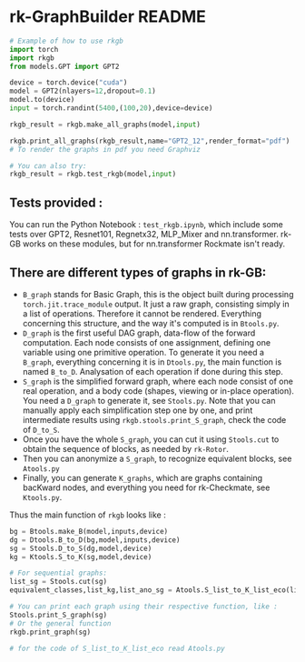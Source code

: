 # rk-GraphBuilder README

```python
# Example of how to use rkgb
import torch
import rkgb
from models.GPT import GPT2

device = torch.device("cuda")
model = GPT2(nlayers=12,dropout=0.1)
model.to(device)
input = torch.randint(5400,(100,20),device=device)

rkgb_result = rkgb.make_all_graphs(model,input)

rkgb.print_all_graphs(rkgb_result,name="GPT2_12",render_format="pdf")
# To render the graphs in pdf you need Graphviz

# You can also try:
rkgb_result = rkgb.test_rkgb(model,input)
```

## Tests provided :
You can run the Python Notebook : `test_rkgb.ipynb`, 
which include some tests over GPT2, Resnet101, Regnetx32, MLP_Mixer and nn.transformer.
rk-GB works on these modules, but for nn.transformer Rockmate isn't ready.

## There are different types of graphs in rk-GB:
- `B_graph` stands for Basic Graph, this is the object built during processing `torch.jit.trace_module` output. It just a raw graph, consisting simply in a list of operations. Therefore it cannot be rendered. Everything concerning this structure, and the way it's computed is in `Btools.py`.
- `D_graph` is the first useful DAG graph, data-flow of the forward computation. Each node consists of one assignment, defining one variable using one primitive operation. To generate it you need a `B_graph`, everything concerning it  is in `Dtools.py`, the main function is named `B_to_D`. Analysation of each operation if done during this step. 
- `S_graph` is the simplified forward graph, where each node consist of one real operation, and a body code (shapes, viewing or in-place operation). You need a `D_graph` to generate it, see `Stools.py`. Note that you can manually apply each simplification step one by one, and print intermediate results using `rkgb.stools.print_S_graph`, check the code of `D_to_S`.
- Once you have the whole `S_graph`, you can cut it using `Stools.cut` to obtain the sequence of blocks, as needed by `rk-Rotor`.
- Then you can anonymize a `S_graph`, to recognize equivalent blocks, see `Atools.py`
- Finally, you can generate `K_graphs`, which are graphs containing bacKward nodes, and everything you need for rk-Checkmate, see `Ktools.py`.

Thus the main function of `rkgb` looks like :
```python
bg = Btools.make_B(model,inputs,device)
dg = Dtools.B_to_D(bg,model,inputs,device)
sg = Stools.D_to_S(dg,model,device)
kg = Ktools.S_to_K(sg,model,device)

# For sequential graphs:
list_sg = Stools.cut(sg)
equivalent_classes,list_kg,list_ano_sg = Atools.S_list_to_K_list_eco(list_sg,model,device)

# You can print each graph using their respective function, like :
Stools.print_S_graph(sg)
# Or the general function
rkgb.print_graph(sg)

# for the code of S_list_to_K_list_eco read Atools.py
```